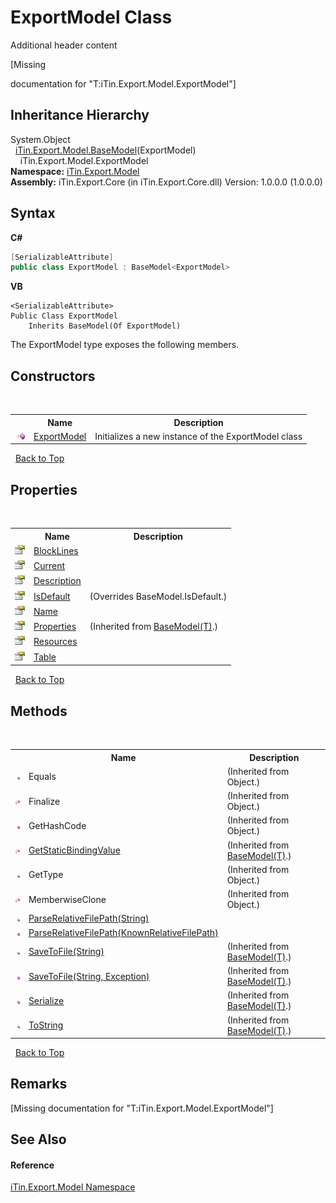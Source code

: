 # ExportModel Class
Additional header content 

\[Missing <summary> documentation for "T:iTin.Export.Model.ExportModel"\]


## Inheritance Hierarchy
System.Object<br />&nbsp;&nbsp;<a href="6632f561-4175-f1f2-939c-ac8b10159529">iTin.Export.Model.BaseModel</a>(ExportModel)<br />&nbsp;&nbsp;&nbsp;&nbsp;iTin.Export.Model.ExportModel<br />
**Namespace:**&nbsp;<a href="ef57ffcc-e95e-b212-5a46-9aa6f5a3511f">iTin.Export.Model</a><br />**Assembly:**&nbsp;iTin.Export.Core (in iTin.Export.Core.dll) Version: 1.0.0.0 (1.0.0.0)

## Syntax

**C#**<br />
``` C#
[SerializableAttribute]
public class ExportModel : BaseModel<ExportModel>
```

**VB**<br />
``` VB
<SerializableAttribute>
Public Class ExportModel
	Inherits BaseModel(Of ExportModel)
```

The ExportModel type exposes the following members.


## Constructors
&nbsp;<table><tr><th></th><th>Name</th><th>Description</th></tr><tr><td>![Public method](media/pubmethod.gif "Public method")</td><td><a href="a80a8e0c-2d2e-9291-8667-0263f8abf932">ExportModel</a></td><td>
Initializes a new instance of the ExportModel class</td></tr></table>&nbsp;
<a href="#exportmodel-class">Back to Top</a>

## Properties
&nbsp;<table><tr><th></th><th>Name</th><th>Description</th></tr><tr><td>![Public property](media/pubproperty.gif "Public property")</td><td><a href="cf8e1861-caa6-c174-7303-141f8550b60c">BlockLines</a></td><td /></tr><tr><td>![Public property](media/pubproperty.gif "Public property")</td><td><a href="3f64d8fe-a1e6-8020-ef8a-59049c7583d9">Current</a></td><td /></tr><tr><td>![Public property](media/pubproperty.gif "Public property")</td><td><a href="863020b9-3f81-3d34-d2c4-420215347676">Description</a></td><td /></tr><tr><td>![Public property](media/pubproperty.gif "Public property")</td><td><a href="6b959e88-3090-10ff-b4ea-a94818b49b36">IsDefault</a></td><td> (Overrides BaseModel.IsDefault.)</td></tr><tr><td>![Public property](media/pubproperty.gif "Public property")</td><td><a href="bdfd0f85-c332-885b-4d87-dfb2cd4ef681">Name</a></td><td /></tr><tr><td>![Public property](media/pubproperty.gif "Public property")</td><td><a href="7e88785e-5670-4515-defa-d3f60ae16111">Properties</a></td><td> (Inherited from <a href="6632f561-4175-f1f2-939c-ac8b10159529">BaseModel(T)</a>.)</td></tr><tr><td>![Public property](media/pubproperty.gif "Public property")</td><td><a href="f532e478-b966-f448-25d1-3459c82f1e00">Resources</a></td><td /></tr><tr><td>![Public property](media/pubproperty.gif "Public property")</td><td><a href="d67a911a-b98d-13a1-c680-ee08a7acff46">Table</a></td><td /></tr></table>&nbsp;
<a href="#exportmodel-class">Back to Top</a>

## Methods
&nbsp;<table><tr><th></th><th>Name</th><th>Description</th></tr><tr><td>![Public method](media/pubmethod.gif "Public method")</td><td>Equals</td><td> (Inherited from Object.)</td></tr><tr><td>![Protected method](media/protmethod.gif "Protected method")</td><td>Finalize</td><td> (Inherited from Object.)</td></tr><tr><td>![Public method](media/pubmethod.gif "Public method")</td><td>GetHashCode</td><td> (Inherited from Object.)</td></tr><tr><td>![Protected method](media/protmethod.gif "Protected method")</td><td><a href="4253f171-71af-35d6-e1b1-47af647eb205">GetStaticBindingValue</a></td><td> (Inherited from <a href="6632f561-4175-f1f2-939c-ac8b10159529">BaseModel(T)</a>.)</td></tr><tr><td>![Public method](media/pubmethod.gif "Public method")</td><td>GetType</td><td> (Inherited from Object.)</td></tr><tr><td>![Protected method](media/protmethod.gif "Protected method")</td><td>MemberwiseClone</td><td> (Inherited from Object.)</td></tr><tr><td>![Public method](media/pubmethod.gif "Public method")</td><td><a href="fe28d35f-cec6-a02b-8155-357d749537c3">ParseRelativeFilePath(String)</a></td><td /></tr><tr><td>![Public method](media/pubmethod.gif "Public method")</td><td><a href="a759a21b-2f4e-60d3-42db-abfe9eec2fb9">ParseRelativeFilePath(KnownRelativeFilePath)</a></td><td /></tr><tr><td>![Public method](media/pubmethod.gif "Public method")</td><td><a href="60537b6c-f261-e08e-2eee-1007e9760316">SaveToFile(String)</a></td><td> (Inherited from <a href="6632f561-4175-f1f2-939c-ac8b10159529">BaseModel(T)</a>.)</td></tr><tr><td>![Public method](media/pubmethod.gif "Public method")</td><td><a href="81bbc161-83e1-ff91-7904-4b6a5260f76c">SaveToFile(String, Exception)</a></td><td> (Inherited from <a href="6632f561-4175-f1f2-939c-ac8b10159529">BaseModel(T)</a>.)</td></tr><tr><td>![Public method](media/pubmethod.gif "Public method")</td><td><a href="d84fa1d2-692a-9e10-e839-60da45d50f19">Serialize</a></td><td> (Inherited from <a href="6632f561-4175-f1f2-939c-ac8b10159529">BaseModel(T)</a>.)</td></tr><tr><td>![Public method](media/pubmethod.gif "Public method")</td><td><a href="79c32584-b2b0-b6ca-0ade-5f0708e1a9b7">ToString</a></td><td> (Inherited from <a href="6632f561-4175-f1f2-939c-ac8b10159529">BaseModel(T)</a>.)</td></tr></table>&nbsp;
<a href="#exportmodel-class">Back to Top</a>

## Remarks
\[Missing <remarks> documentation for "T:iTin.Export.Model.ExportModel"\]

## See Also


#### Reference
<a href="ef57ffcc-e95e-b212-5a46-9aa6f5a3511f">iTin.Export.Model Namespace</a><br />